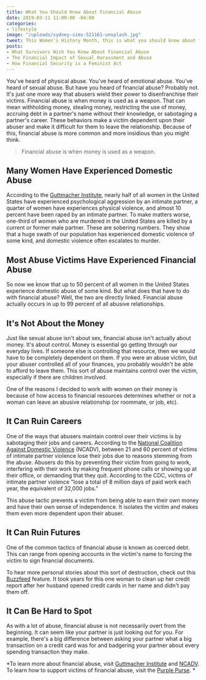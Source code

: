 ```yaml
---
title: What You Should Know About Financial Abuse
date: 2019-03-11 11:00:00 -04:00
categories:
- lifestyle
image: "/uploads/sydney-sims-521161-unsplash.jpg"
tweet: This Women's History Month, this is what you should know about financial abuse.
posts:
- What Survivors Wish You Knew About Financial Abuse
- The Financial Impact of Sexual Harassment and Abuse
- How Financial Security is a Feminist Act
---
```


You've heard of physical abuse. You've heard of emotional abuse. You've heard of sexual abuse. But have you heard of financial abuse? Probably not. It's just one more way that abusers wield their power to disenfranchise their victims. Financial abuse is when money is used as a weapon. That can mean withholding money, stealing money, restricting the use of money, accruing debt in a partner's name without their knowledge, or sabotaging a partner's career. These behaviors make a victim dependent upon their abuser and make it difficult for them to leave the relationship. Because of this, financial abuse is more common and more insidious than you might think.

> Financial abuse is when money is used as a weapon.

## Many Women Have Experienced Domestic Abuse

According to the [Guttmacher Institute](https://www.guttmacher.org/gpr/2016/07/understanding-intimate-partner-violence-sexual-and-reproductive-health-and-rights-issue?gclid=EAIaIQobChMI5N2Plbfz4AIVxV6GCh0EgQMQEAAYAyAAEgLGTvD_BwE), nearly half of all women in the United States have experienced psychological aggression by an intimate partner, a quarter of women have experiences physical violence, and almost 10 percent have been raped by an intimate partner. To make matters worse, one-third of women who are murdered in the United States are killed by a current or former male partner. These are sobering numbers. They show that a huge swath of our population has experienced domestic violence of some kind, and domestic violence often escalates to murder.

## Most Abuse Victims Have Experienced Financial Abuse

So now we know that up to 50 percent of all women in the United States experience domestic abuse of some kind. But what does that have to do with financial abuse? Well, the two are directly linked. Financial abuse actually occurs in up to 99 percent of all abusive relationships. 

## It's Not About the Money

Just like sexual abuse isn't about sex, financial abuse isn't actually about money. It's about control. Money is essential go getting through our everyday lives. If someone else is controlling that resource, then we would have to be completely dependent on them. If you were an abuse victim, but your abuser controlled all of your finances, you probably wouldn't be able to afford to leave them. This sort of abuse maintains control over the victim, especially if there are children involved. 

One of the reasons I decided to work with women on their money is because of how access to financial resources determines whether or not a woman can leave an abusive relationship (or roommate, or job, etc). 

## It Can Ruin Careers

One of the ways that abusers maintain control over their victims is by sabotaging their jobs and careers. According to the [National Coalition Against Domestic Violence](https://ncadv.org/blog/posts/quick-guide-economic-and-financial-abuse) (NCADV), between 21 and 60 percent of victims of intimate partner violence lose their jobs due to reasons stemming from the abuse. Abusers do this by preventing their victim from going to work, interfering with their work by making frequent phone calls or showing up at their office, or demanding that they quit. According to the CDC, victims of intimate partner violence "lose a total of 8 million days of paid work each year, the equivalent of 32,000 jobs."

This abuse tactic prevents a victim from being able to earn their own money and have their own sense of independence. It isolates the victim and makes them even more dependent upon their abuser. 

## It Can Ruin Futures

One of the common tactics of financial abuse is known as coerced debt. This can range from opening accounts in the victim's name to forcing the victim to sign financial documents. 

To hear more personal stories about this sort of destruction, check out this [Buzzfeed](https://www.buzzfeednews.com/article/arianelange/coerced-debt-financial-abuse-fix-credit-score) feature. It took years for this one woman to clean up her credit report after her husband opened credit cards in her name and didn't pay them off. 

## It Can Be Hard to Spot

As with a lot of abuse, financial abuse is not necessarily overt from the beginning. It can seem like your partner is just looking out for you. For example, there's a big difference between asking your partner what a big transaction on a credit card was for and badgering your partner about every spending transaction they make. 

*To learn more about financial abuse, visit [Guttmacher Institute](https://www.guttmacher.org/gpr/2016/07/understanding-intimate-partner-violence-sexual-and-reproductive-health-and-rights-issue?gclid=EAIaIQobChMI5N2Plbfz4AIVxV6GCh0EgQMQEAAYAyAAEgLGTvD_BwE) and [NCADV](https://ncadv.org/blog/posts/quick-guide-economic-and-financial-abuse). To learn how to support victims of financial abuse, visit the [Purple Purse](https://www.purplepurse.com/). *
